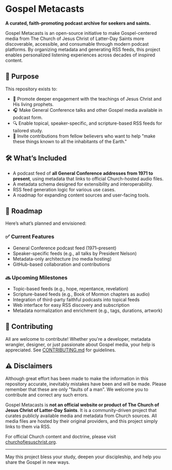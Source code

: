 # Gospel Metacasts

**A curated, faith-promoting podcast archive for seekers and saints.**

Gospel Metacasts is an open-source initiative to make Gospel-centered media from The Church of Jesus Christ of Latter-Day Saints more discoverable, accessible, and consumable through modern podcast platforms. By organizing metadata and generating RSS feeds, this project enables personalized listening experiences across decades of inspired content.

## 🙏 Purpose

This repository exists to:

- 📖 Promote deeper engagement with the teachings of Jesus Christ and His living prophets.
- 🎧 Make General Conference talks and other Gospel media available in podcast form.
- 🔍 Enable topical, speaker-specific, and scripture-based RSS feeds for tailored study.
- 🤝 Invite contributions from fellow believers who want to help "make these things known to all the inhabitants of the Earth."

## 🛠️ What’s Included

- A podcast feed of **all General Conference addresses from 1971 to present**, using metadata that links to official Church-hosted audio files.
- A metadata schema designed for extensibility and interoperability.
- RSS feed generation logic for various use cases.
- A roadmap for expanding content sources and user-facing tools.

## 📡 Roadmap

Here’s what’s planned and envisioned:

### ✅ Current Features

- General Conference podcast feed (1971–present)
- Speaker-specific feeds (e.g., all talks by President Nelson)
- Metadata-only architecture (no media hosting)
- GitHub-based collaboration and contributions

### 🔜 Upcoming Milestones

- Topic-based feeds (e.g., hope, repentance, revelation)
- Scripture-based feeds (e.g., Book of Mormon chapters as audio)
- Integration of third-party faithful podcasts into topical feeds
- Web interface for easy RSS discovery and subscription
- Metadata normalization and enrichment (e.g., tags, durations, artwork)

## 🤝 Contributing

All are welcome to contribute! Whether you're a developer, metadata wrangler, designer, or just passionate about Gospel media, your help is appreciated. See <a href="https://github.com/joeskeen/gospel-metacasts?tab=contributing-ov-file" target="_blank">CONTRIBUTING.md</a> for guidelines.

## ⚠️ Disclaimers

Although great effort has been made to make the information in this repository accurate, inevitably mistakes have been and will be made. Please remember that these
are only "faults of a man". We welcome you to contribute and correct any such errors.

Gospel Metacasts is **not an official website or product of The Church of Jesus Christ of Latter-Day Saints**. It is a community-driven project that curates publicly available media and metadata from Church sources. All media files are hosted by their original providers, and this project simply links to them via RSS.

For official Church content and doctrine, please visit <a href="https://www.churchofjesuschrist.org" target="_blank">churchofjesuschrist.org</a>.

---

May this project bless your study, deepen your discipleship, and help you share the Gospel in new ways.
